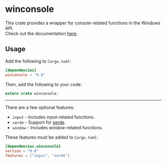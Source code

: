 # winconsole
This crate provides a wrapper for console-related functions in the Windows API.  
Check out the documentation [here](https://omarkmu.github.io/docs/winconsole/).

## Usage
Add the following to `Cargo.toml`:
```toml
[dependencies]
winconsole = "0.8"
```
Then, add the following to your code:
```rust
extern crate winconsole;
```

---

There are a few optional features:
* `input` - Includes input-related functions.
* `serde` - Support for [serde](https://serde.rs/).
* `window` - Includes window-related functions.

These features must be added to `Cargo.toml`:
```toml
[dependencies.winconsole]
version = "0.8"
features = ["input", "serde"]
```